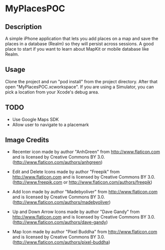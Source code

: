 # MyPlacesPOC

## Description
A simple iPhone application that lets you add places on a map and save the places in a database (Realm) so they will persist across sessions. A good place to start if you want to learn about MapKit or mobile database like Realm.

## Usage
Clone the project and run "pod install" from the project directory. After that open "MyPlacesPOC.xcworkspace". If you are using a Simulator, you can pick a location from your Xcode's debug area.

## TODO
* Use Google Maps SDK
* Allow user to navigate to a placemark



## Image Credits
* Recenter icon made by author "AnhGreen" from http://www.flaticon.com and is licensed by Creative Commons BY 3.0.
(http://www.flaticon.com/authors/anhgreen)

* Edit and Delete Icons made by author "Freepik" from http://www.flaticon.com and is licensed by Creative Commons BY 3.0.
(http://www.freepik.com or http://www.flaticon.com/authors/freepik)

* Add Icon made by author "Madebyoliver" from http://www.flaticon.com and is licensed by Creative Commons BY 3.0.
(http://www.flaticon.com/authors/madebyoliver)

* Up and Down Arrow Icons made by author "Dave Gandy" from http://www.flaticon.com and is licensed by Creative Commons BY 3.0.
(http://www.flaticon.com/authors/dave-gandy)

* Map Icon made by author "Pixel Buddha" from http://www.flaticon.com and is licensed by Creative Commons BY 3.0.
(http://www.flaticon.com/authors/pixel-buddha)
